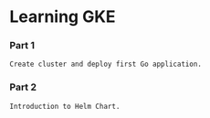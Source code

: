 # Learning GKE

### Part 1
    Create cluster and deploy first Go application.

### Part 2
    Introduction to Helm Chart.